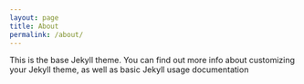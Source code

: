```yaml
---
layout: page
title: About
permalink: /about/
---
```


This is the base Jekyll theme. You can find out more info about customizing your Jekyll theme, as well as basic Jekyll usage documentation 

